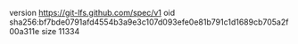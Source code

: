 version https://git-lfs.github.com/spec/v1
oid sha256:bf7bde0791afd4554b3a9e3c107d093efe0e81b791c1d1689cb705a2f00a311e
size 11334
